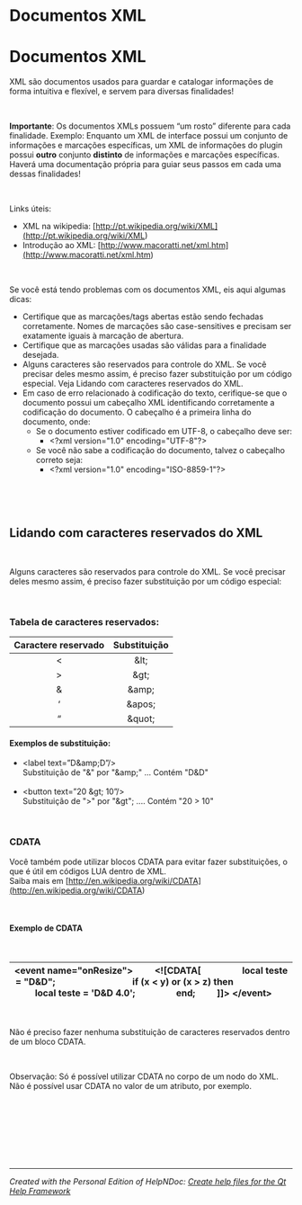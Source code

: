 # Documentos XML

# Documentos XML

XML são documentos usados para guardar e catalogar informações de forma intuitiva e flexível, e servem para diversas finalidades\!

&nbsp;

**Importante**: Os documentos XMLs possuem “um rosto” diferente para cada finalidade. Exemplo: Enquanto um XML de interface possui um conjunto de informações e marcações específicas, um XML de informações do plugin possui **outro** conjunto **distinto** de informações e marcações específicas. Haverá uma documentação própria para guiar seus passos em cada uma dessas finalidades\!

&nbsp;

Links úteis:

* XML na wikipedia: [http://pt.wikipedia.org/wiki/XML](<http://pt.wikipedia.org/wiki/XML>)
* Introdução ao XML: [http://www.macoratti.net/xml.htm](<http://www.macoratti.net/xml.htm>)&nbsp;

&nbsp;

Se você está tendo problemas com os documentos XML, eis aqui algumas dicas:

* Certifique que as marcações/tags abertas estão sendo fechadas corretamente. Nomes de marcações são case-sensitives e precisam ser exatamente iguais à marcação de abertura.
* Certifique que as marcações usadas são válidas para a finalidade desejada.
* Alguns caracteres são reservados para controle do XML. Se você precisar deles mesmo assim, é preciso fazer substituição por um código especial. Veja Lidando com caracteres reservados do XML.
* Em caso de erro relacionado à codificação do texto, cerifique-se que o documento possui um cabeçalho XML identificando corretamente a codificação do documento. O cabeçalho é a primeira linha do documento, onde:
  * Se o documento estiver codificado em UTF-8, o cabeçalho deve ser:
    * \<?xml version="1.0" encoding="UTF-8"?\>&nbsp;
  * Se você não sabe a codificação do documento, talvez o cabeçalho correto seja:
    * \<?xml version="1.0" encoding="ISO-8859-1"?\>&nbsp;

&nbsp;

&nbsp;

## Lidando com caracteres reservados do XML

&nbsp;

Alguns caracteres são reservados para controle do XML. Se você precisar deles mesmo assim, é preciso fazer substituição por um código especial:

&nbsp;

### Tabela de caracteres reservados:

| Caractere reservado | Substituição |
| :---: | :---: |
| \< | \&lt; |
| \> | \&gt; |
| \& | \&amp; |
| ‘ | \&apos; |
| “ | \&quot; |


#### Exemplos de substituição:

* \<label text=”D\&amp;D”/\> &nbsp; \
Substituição de "\&" por "\&amp;" ... Contém "D\&D"\
&nbsp;
* \<button text=”20 \&gt; 10”/\> \
Substituição de "\>" por "\&gt"; .... Contém "20 \> 10"

&nbsp;

### CDATA

Você também pode utilizar blocos CDATA para evitar fazer substituições, o que é útil em códigos LUA dentro de XML.&nbsp; \
Saiba mais em [http://en.wikipedia.org/wiki/CDATA](<http://en.wikipedia.org/wiki/CDATA>)

&nbsp;

#### Exemplo de CDATA

&nbsp;

| **\<event** name="onResize"**\>**         \<\!\[CDATA\[                 local teste = "D\&D";                                if (x \< y) or (x \> z) then                         local teste = 'D\&D 4.0';                 end;         \]\]\> **\</event\>** |
| --- |


&nbsp;

Não é preciso fazer nenhuma substituição de caracteres reservados dentro de um bloco CDATA.

&nbsp;

Observação: Só é possível utilizar CDATA no corpo de um nodo do XML. Não é possível usar CDATA no valor de um atributo, por exemplo.

&nbsp;

&nbsp;

&nbsp;

&nbsp;


***
_Created with the Personal Edition of HelpNDoc: [Create help files for the Qt Help Framework](<https://www.helpndoc.com/feature-tour/create-help-files-for-the-qt-help-framework>)_
